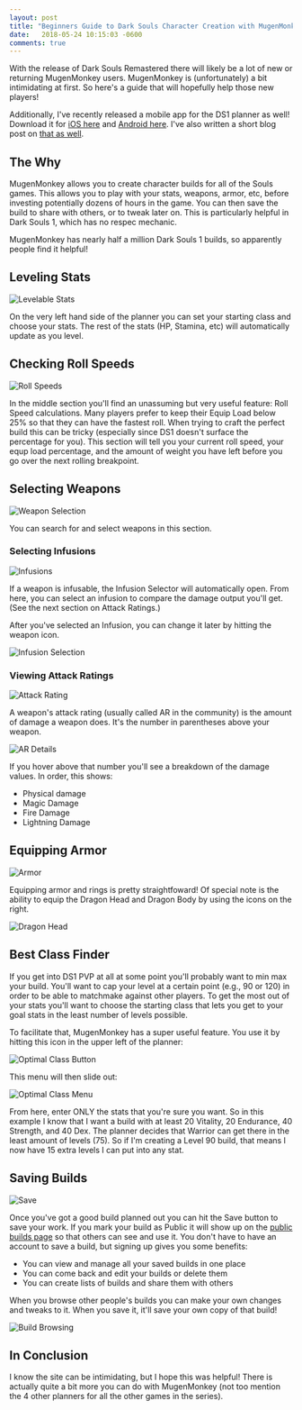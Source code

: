 ```yaml
---
layout: post
title: "Beginners Guide to Dark Souls Character Creation with MugenMonkey"
date:   2018-05-24 10:15:03 -0600
comments: true
---
```


With the release of Dark Souls Remastered there will likely be a lot of new or returning MugenMonkey users. MugenMonkey is (unfortunately) a bit intimidating at first. So here's a guide that will hopefully help those new players!

Additionally, I've recently released a mobile app for the DS1 planner as well! Download it for [iOS here](https://itunes.apple.com/us/app/mugenmonkey-for-dark-souls-1) and [Android here](https://play.google.com/store/apps/details?id=com.mugenmonkeyfordarksouls1). I've also written a short blog post on [that as well](https://blog.mugenmonkey.com/2018/05/24/ds1-mobile-app.html).

## The Why

MugenMonkey allows you to create character builds for all of the Souls games. This allows you to play with your stats, weapons, armor, etc, before investing potentially dozens of hours in the game. You can then save the build to share with others, or to tweak later on. This is particularly helpful in Dark Souls 1, which has no respec mechanic.

MugenMonkey has nearly half a million Dark Souls 1 builds, so apparently people find it helpful!

## Leveling Stats

![Levelable Stats](/assets/ds1_guide/levelable_stats.png)

On the very left hand side of the planner you can set your starting class and choose your stats. The rest of the stats (HP, Stamina, etc) will automatically update as you level.

## Checking Roll Speeds

![Roll Speeds](/assets/ds1_guide/roll_speed.png)

In the middle section you'll find an unassuming but very useful feature: Roll Speed calculations. Many players prefer to keep their Equip Load below 25% so that they can have the fastest roll. When trying to craft the perfect build this can be tricky (especially since DS1 doesn't surface the percentage for you). This section will tell you your current roll speed, your equp load percentage, and the amount of weight you have left before you go over the next rolling breakpoint.

## Selecting Weapons

![Weapon Selection](/assets/ds1_guide/weapon_selection.png)

You can search for and select weapons in this section.

### Selecting Infusions

![Infusions](/assets/ds1_guide/infusions.png)

If a weapon is infusable, the Infusion Selector will automatically open. From here, you can select an infusion to compare the damage output you'll get. (See the next section on Attack Ratings.)

After you've selected an Infusion, you can change it later by hitting the weapon icon.

![Infusion Selection](/assets/ds1_guide/infusion_selection.gif)

### Viewing Attack Ratings

![Attack Rating](/assets/ds1_guide/attack_rating.png)

A weapon's attack rating (usually called AR in the community) is the amount of damage a weapon does. It's the number in parentheses above your weapon.

![AR Details](/assets/ds1_guide/ar_details.png)

If you hover above that number you'll see a breakdown of the damage values. In order, this shows:

* Physical damage
* Magic Damage
* Fire Damage
* Lightning Damage

## Equipping Armor

![Armor](/assets/ds1_guide/armor.png)

Equipping armor and rings is pretty straightfoward! Of special note is the ability to equip the Dragon Head and Dragon Body by using the icons on the right.

![Dragon Head](/assets/ds1_guide/dragon.png)

## Best Class Finder

If you get into DS1 PVP at all at some point you'll probably want to min max your build. You'll want to cap your level at a certain point (e.g., 90 or 120) in order to be able to matchmake against other players. To get the most out of your stats you'll want to choose the starting class that lets you get to your goal stats in the least number of levels possible.

To facilitate that, MugenMonkey has a super useful feature. You use it by hitting this icon in the upper left of the planner:

![Optimal Class Button](/assets/ds1_guide/optimal_class_button.png)

This menu will then slide out:

![Optimal Class Menu](/assets/ds1_guide/optimal_class_menu.png)

From here, enter ONLY the stats that you're sure you want. So in this example I know that I want a build with at least 20 Vitality, 20 Endurance, 40 Strength, and 40 Dex. The planner decides that Warrior can get there in the least amount of levels (75). So if I'm creating a Level 90 build, that means I now have 15 extra levels I can put into any stat.

## Saving Builds

![Save](/assets/ds1_guide/save.png)

Once you've got a good build planned out you can hit the Save button to save your work. If you mark your build as Public it will show up on the [public builds page](https://mugenmonkey.com/darksouls/builds) so that others can see and use it. You don't have to have an account to save a build, but signing up gives you some benefits:

- You can view and manage all your saved builds in one place
- You can come back and edit your builds or delete them
- You can create lists of builds and share them with others

When you browse other people's builds you can make your own changes and tweaks to it. When you save it, it'll save your own copy of that build!

![Build Browsing](/assets/ds1_guide/build_browsing.png)

## In Conclusion

I know the site can be intimidating, but I hope this was helpful! There is actually quite a bit more you can do with MugenMonkey (not too mention the 4 other planners for all the other games in the series).
